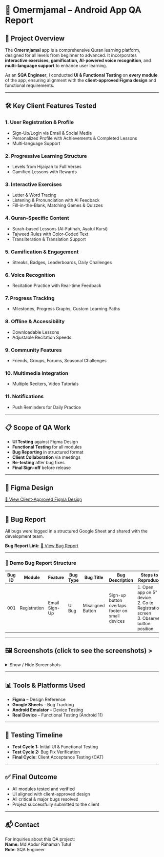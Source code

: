 # 📱 Omermjamal – Android App QA Report

## 📌 Project Overview
The **Omermjamal** app is a comprehensive Quran learning platform, designed for all levels from beginner to advanced. It incorporates **interactive exercises, gamification, AI-powered voice recognition**, and **multi-language support** to enhance user learning.

As an **SQA Engineer**, I conducted **UI & Functional Testing** on **every module** of the app, ensuring alignment with the **client-approved Figma design** and functional requirements.

---

## 🛠 Key Client Features Tested

### 1. User Registration & Profile
- Sign-Up/Login via Email & Social Media
- Personalized Profile with Achievements & Completed Lessons
- Multi-language Support

### 2. Progressive Learning Structure
- Levels from Hijaiyah to Full Verses
- Gamified Lessons with Rewards

### 3. Interactive Exercises
- Letter & Word Tracing
- Listening & Pronunciation with AI Feedback
- Fill-in-the-Blank, Matching Games & Quizzes

### 4. Quran-Specific Content
- Surah-based Lessons (Al-Fatihah, Ayatul Kursi)
- Tajweed Rules with Color-Coded Text
- Transliteration & Translation Support

### 5. Gamification & Engagement
- Streaks, Badges, Leaderboards, Daily Challenges

### 6. Voice Recognition
- Recitation Practice with Real-time Feedback

### 7. Progress Tracking
- Milestones, Progress Graphs, Custom Learning Paths

### 8. Offline & Accessibility
- Downloadable Lessons
- Adjustable Recitation Speeds

### 9. Community Features
- Friends, Groups, Forums, Seasonal Challenges

### 10. Multimedia Integration
- Multiple Reciters, Video Tutorials

### 11. Notifications
- Push Reminders for Daily Practice

---

## 📋 Scope of QA Work
- **UI Testing** against Figma Design
- **Functional Testing** for all modules
- **Bug Reporting** in structured format
- **Client Collaboration** via meetings
- **Re-testing** after bug fixes
- **Final Sign-off** before release

---

## 🎨 Figma Design
[🔗 View Client-Approved Figma Design](https://www.figma.com/design/rEfkxbGX6xnSWjCvNa08pL/Omermjamal-%7C%7C-Web_genious-%7C%7C-FO42774055FC8?node-id=24141-2428&t=aSLOG3KjRnC9Rxug-0)

---

## 🐞 Bug Report
All bugs were logged in a structured Google Sheet and shared with the development team.

**Bug Report Link:** [📄 View Bug Report](https://docs.google.com/spreadsheets/d/1fpaEGH6DULiYJzFtky_OmgiPzMXrb3Wn9O4O2TYbmj8/edit?usp=sharing)

---

### 📑 Demo Bug Report Structure
| Bug ID | Module | Feature | Bug Type | Bug Title | Bug Description | Steps to Reproduce | Actual Result | Expected Result | Issue Labels | Severity | Attachment | Dev Status | Tester | Tester Comment | Developer Comment | Re-testing | Date |
|--------|--------|---------|----------|-----------|-----------------|--------------------|---------------|-----------------|--------------|----------|------------|------------|--------|----------------|-------------------|------------|------|
| 001    | Registration | Email Sign-Up | UI Bug | Misaligned Button | Sign-up button overlaps footer on small devices | 1. Open app on 5" device <br> 2. Go to Registration screen <br> 3. Observe button position | Button overlaps footer | Button should be properly aligned above footer | UI, Mobile | Major | screenshot.png | Fixed | Tester Name | Verified in v1.0.1 | Corrected in layout | Yes | 2025-08-05 |

---

## 🖼 Screenshots (click to see the screenshots) &gt;

<details>
  <summary>Show / Hide Screenshots</summary>

  <div style="display: flex; overflow-x: auto; gap: 10px; padding: 5px; white-space: nowrap; margin-top:10px;">
      <img src="screenshots/screenshort_1.png" alt="Onboarding Screen" width="200"/>
      <img src="screenshots/screenshort_2.png" alt="Quran Calligraphy" width="200"/>
      <img src="screenshots/screenshort_3.png" alt="font size" width="200"/>
      <img src="screenshots/screenshort_4.png" alt="Home Page" width="200"/>
      <img src="screenshots/screenshort_5.png" alt="read Quran" width="200"/>
      <img src="screenshots/screenshort_6.png" alt="Surah" width="200"/>
      <img src="screenshots/screenshort_8.png" alt="Vocabulary" width="200"/>
      <img src="screenshots/screenshort_10.png" alt="Learning" width="200"/>
      <img src="screenshots/screenshort_11.png" alt="Learn surah" width="200"/>
      <img src="screenshots/write.gif" alt="write gif" width="200"/>
      <img src="screenshots/screenshort_12.png" alt="Community" width="200"/>
      <img src="screenshots/screenshort_13.png" alt="profile" width="200"/>
  </div>

  *(Swipe/scroll horizontally to view more screenshots)*

</details>


---

## 📊 Tools & Platforms Used
- **Figma** – Design Reference
- **Google Sheets** – Bug Tracking
- **Android Emulator** – Device Testing
- **Real Device** – Functional Testing (Android 11)

---

## 📅 Testing Timeline
- **Test Cycle 1:** Initial UI & Functional Testing
- **Test Cycle 2:** Bug Fix Verification
- **Final Cycle:** Client Acceptance Testing (CAT)

---

## ✅ Final Outcome
- All modules tested and verified
- UI aligned with client-approved design
- All critical & major bugs resolved
- Project successfully submitted to the client

---

## 📬 Contact
For inquiries about this QA project:  
**Name:** Md Abdur Rahaman Tutul  
**Role:** SQA Engineer  
